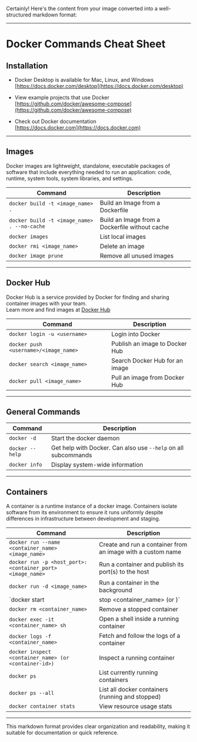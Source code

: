 Certainly! Here's the content from your image converted into a well-structured markdown format:

---

# Docker Commands Cheat Sheet

## Installation
- Docker Desktop is available for Mac, Linux, and Windows  
[https://docs.docker.com/desktop](https://docs.docker.com/desktop)

- View example projects that use Docker  
[https://github.com/docker/awesome-compose](https://github.com/docker/awesome-compose)

- Check out Docker documentation  
[https://docs.docker.com](https://docs.docker.com)

---

## Images
Docker images are lightweight, standalone, executable packages of software that include everything needed to run an application: code, runtime, system tools, system libraries, and settings.

| Command | Description |
| ------- | ----------- |
| `docker build -t <image_name> .` | Build an Image from a Dockerfile |
| `docker build -t <image_name> . --no-cache` | Build an Image from a Dockerfile without cache |
| `docker images` | List local images |
| `docker rmi <image_name>` | Delete an image |
| `docker image prune` | Remove all unused images |

---

## Docker Hub
Docker Hub is a service provided by Docker for finding and sharing container images with your team.  
Learn more and find images at [Docker Hub](https://hub.docker.com)

| Command | Description |
| ------- | ----------- |
| `docker login -u <username>` | Login into Docker |
| `docker push <username>/<image_name>` | Publish an image to Docker Hub |
| `docker search <image_name>` | Search Docker Hub for an image |
| `docker pull <image_name>` | Pull an image from Docker Hub |

---

## General Commands

| Command | Description |
| ------- | ----------- |
| `docker -d` | Start the docker daemon |
| `docker --help` | Get help with Docker. Can also use `--help` on all subcommands |
| `docker info` | Display system-wide information |

---

## Containers
A container is a runtime instance of a docker image. Containers isolate software from its environment to ensure it runs uniformly despite differences in infrastructure between development and staging.

| Command | Description |
| ------- | ----------- |
| `docker run --name <container_name> <image_name>` | Create and run a container from an image with a custom name |
| `docker run -p <host_port>:<container_port> <image_name>` | Run a container and publish its port(s) to the host |
| `docker run -d <image_name>` | Run a container in the background |
| `docker start|stop <container_name> (or <container-id>)` | Start or stop an existing container |
| `docker rm <container_name>` | Remove a stopped container |
| `docker exec -it <container_name> sh` | Open a shell inside a running container |
| `docker logs -f <container_name>` | Fetch and follow the logs of a container |
| `docker inspect <container_name> (or <container-id>)` | Inspect a running container |
| `docker ps` | List currently running containers |
| `docker ps --all` | List all docker containers (running and stopped) |
| `docker container stats` | View resource usage stats |

---

This markdown format provides clear organization and readability, making it suitable for documentation or quick reference.